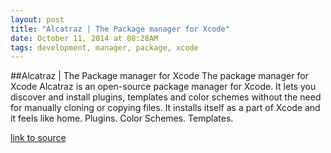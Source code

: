 ```yaml
---
layout: post
title: "Alcatraz | The Package manager for Xcode"
date: October 11, 2014 at 08:28AM
tags: development, manager, package, xcode
---
```

##Alcatraz | The Package manager for Xcode
The package manager for Xcode
Alcatraz is an open-source package manager for Xcode. It lets you discover and install plugins, templates and color schemes without the need for manually cloning or copying files. It installs itself as a part of Xcode and it feels like home.
Plugins. Color Schemes. Templates.


[link to source](http://alcatraz.io/) 
